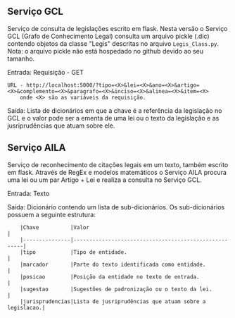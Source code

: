 Serviço GCL
-----------

Serviço de consulta de legislações escrito em flask. Nesta versão o Serviço GCL (Grafo de Conhecimento Legal) consulta um arquivo pickle (.dic)
contendo objetos da classe "Legis" descritas no arquivo `Legis_Class.py`.
Nota: o arquivo pickle não está hospedado no github devido ao seu tamanho.

Entrada: 
	Requisição - GET

	URL - http://localhost:5000/?tipo=<X>&lei=<X>&ano=<X>&artigo=<X>&complemento=<X>&paragrafo=<X>&inciso=<X>&alinea=<X>&item=<X>
		onde <X> são as variáveis da requisição.

Saída:
	Lista de dicionários em que a chave é a referência da legislação no GCL e o valor pode ser a ementa de uma lei ou o texto da legislação e as jusriprudências que atuam sobre ele.

Serviço AILA
-----------

Serviço de reconhecimento de citações legais em um texto, também escrito em flask. Através de RegEx e modelos matemáticos o Serviço AILA procura uma lei ou um par Artigo + Lei e
realiza a consulta no Serviço GCL.

Entrada:
	Texto

Saída:
	Dicionário contendo um lista de sub-dicionários. Os sub-dicionários possuem a seguinte estrutura:
		
		|Chave          |Valor                                                 |
		|---------------|------------------------------------------------------|
		|tipo           |Tipo de entidade.                                     |
		|marcador       |Parte do texto identificada como entidade.            |
		|posicao        |Posição da entidade no texto de entrada.              |
		|sugestao       |Sugestões de padronização ou o texto da lei.          |
		|jurisprudencias|Lista de jusriprudências que atuam sobre a legislacao.|
